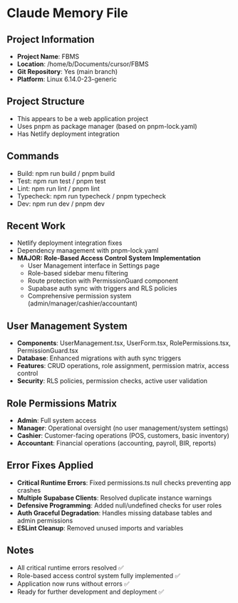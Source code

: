 # Claude Memory File

## Project Information
- **Project Name**: FBMS
- **Location**: /home/b/Documents/cursor/FBMS
- **Git Repository**: Yes (main branch)
- **Platform**: Linux 6.14.0-23-generic

## Project Structure
- This appears to be a web application project
- Uses pnpm as package manager (based on pnpm-lock.yaml)
- Has Netlify deployment integration

## Commands
- Build: npm run build / pnpm build
- Test: npm run test / pnpm test  
- Lint: npm run lint / pnpm lint
- Typecheck: npm run typecheck / pnpm typecheck
- Dev: npm run dev / pnpm dev

## Recent Work
- Netlify deployment integration fixes
- Dependency management with pnpm-lock.yaml
- **MAJOR: Role-Based Access Control System Implementation**
  - User Management interface in Settings page
  - Role-based sidebar menu filtering
  - Route protection with PermissionGuard component
  - Supabase auth sync with triggers and RLS policies
  - Comprehensive permission system (admin/manager/cashier/accountant)

## User Management System
- **Components**: UserManagement.tsx, UserForm.tsx, RolePermissions.tsx, PermissionGuard.tsx
- **Database**: Enhanced migrations with auth sync triggers
- **Features**: CRUD operations, role assignment, permission matrix, access control
- **Security**: RLS policies, permission checks, active user validation

## Role Permissions Matrix
- **Admin**: Full system access
- **Manager**: Operational oversight (no user management/system settings)
- **Cashier**: Customer-facing operations (POS, customers, basic inventory)
- **Accountant**: Financial operations (accounting, payroll, BIR, reports)

## Error Fixes Applied
- **Critical Runtime Errors**: Fixed permissions.ts null checks preventing app crashes
- **Multiple Supabase Clients**: Resolved duplicate instance warnings
- **Defensive Programming**: Added null/undefined checks for user roles
- **Auth Graceful Degradation**: Handles missing database tables and admin permissions
- **ESLint Cleanup**: Removed unused imports and variables

## Notes
- All critical runtime errors resolved ✅
- Role-based access control system fully implemented ✅
- Application now runs without errors ✅
- Ready for further development and deployment ✅